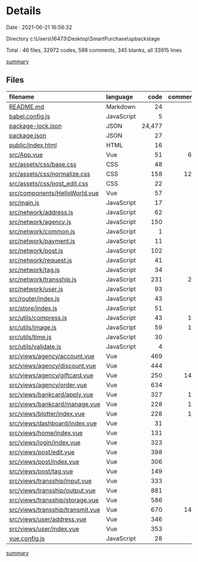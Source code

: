 # Details

Date : 2021-06-21 16:56:32

Directory c:\Users\16473\Desktop\SmartPurchase\spbackstage

Total : 46 files,  32972 codes, 598 comments, 345 blanks, all 33915 lines

[summary](results.md)

## Files
| filename | language | code | comment | blank | total |
| :--- | :--- | ---: | ---: | ---: | ---: |
| [README.md](/README.md) | Markdown | 24 | 0 | 8 | 32 |
| [babel.config.js](/babel.config.js) | JavaScript | 5 | 0 | 1 | 6 |
| [package-lock.json](/package-lock.json) | JSON | 24,477 | 0 | 1 | 24,478 |
| [package.json](/package.json) | JSON | 27 | 0 | 1 | 28 |
| [public/index.html](/public/index.html) | HTML | 16 | 1 | 1 | 18 |
| [src/App.vue](/src/App.vue) | Vue | 51 | 66 | 7 | 124 |
| [src/assets/css/base.css](/src/assets/css/base.css) | CSS | 48 | 1 | 10 | 59 |
| [src/assets/css/normalize.css](/src/assets/css/normalize.css) | CSS | 158 | 129 | 74 | 361 |
| [src/assets/css/post_edit.css](/src/assets/css/post_edit.css) | CSS | 22 | 0 | 0 | 22 |
| [src/components/HelloWorld.vue](/src/components/HelloWorld.vue) | Vue | 57 | 0 | 3 | 60 |
| [src/main.js](/src/main.js) | JavaScript | 17 | 0 | 4 | 21 |
| [src/network/address.js](/src/network/address.js) | JavaScript | 62 | 3 | 1 | 66 |
| [src/network/agency.js](/src/network/agency.js) | JavaScript | 150 | 5 | 1 | 156 |
| [src/network/common.js](/src/network/common.js) | JavaScript | 1 | 0 | 1 | 2 |
| [src/network/payment.js](/src/network/payment.js) | JavaScript | 11 | 0 | 1 | 12 |
| [src/network/post.js](/src/network/post.js) | JavaScript | 102 | 0 | 10 | 112 |
| [src/network/request.js](/src/network/request.js) | JavaScript | 41 | 1 | 4 | 46 |
| [src/network/tag.js](/src/network/tag.js) | JavaScript | 34 | 0 | 7 | 41 |
| [src/network/transship.js](/src/network/transship.js) | JavaScript | 231 | 23 | 4 | 258 |
| [src/network/user.js](/src/network/user.js) | JavaScript | 93 | 0 | 10 | 103 |
| [src/router/index.js](/src/router/index.js) | JavaScript | 43 | 1 | 9 | 53 |
| [src/store/index.js](/src/store/index.js) | JavaScript | 51 | 0 | 3 | 54 |
| [src/utils/compress.js](/src/utils/compress.js) | JavaScript | 43 | 11 | 3 | 57 |
| [src/utils/image.js](/src/utils/image.js) | JavaScript | 59 | 14 | 3 | 76 |
| [src/utils/time.js](/src/utils/time.js) | JavaScript | 30 | 0 | 4 | 34 |
| [src/utils/validate.js](/src/utils/validate.js) | JavaScript | 4 | 0 | 0 | 4 |
| [src/views/agency/account.vue](/src/views/agency/account.vue) | Vue | 469 | 0 | 14 | 483 |
| [src/views/agency/discount.vue](/src/views/agency/discount.vue) | Vue | 444 | 0 | 14 | 458 |
| [src/views/agency/giftcard.vue](/src/views/agency/giftcard.vue) | Vue | 250 | 148 | 7 | 405 |
| [src/views/agency/order.vue](/src/views/agency/order.vue) | Vue | 634 | 0 | 13 | 647 |
| [src/views/bankcard/apply.vue](/src/views/bankcard/apply.vue) | Vue | 327 | 11 | 8 | 346 |
| [src/views/bankcard/manage.vue](/src/views/bankcard/manage.vue) | Vue | 228 | 10 | 8 | 246 |
| [src/views/blotter/index.vue](/src/views/blotter/index.vue) | Vue | 228 | 10 | 8 | 246 |
| [src/views/dashboard/index.vue](/src/views/dashboard/index.vue) | Vue | 31 | 3 | 3 | 37 |
| [src/views/home/index.vue](/src/views/home/index.vue) | Vue | 131 | 0 | 6 | 137 |
| [src/views/login/index.vue](/src/views/login/index.vue) | Vue | 323 | 3 | 25 | 351 |
| [src/views/post/edit.vue](/src/views/post/edit.vue) | Vue | 398 | 6 | 4 | 408 |
| [src/views/post/index.vue](/src/views/post/index.vue) | Vue | 306 | 0 | 2 | 308 |
| [src/views/post/tag.vue](/src/views/post/tag.vue) | Vue | 149 | 0 | 5 | 154 |
| [src/views/transship/input.vue](/src/views/transship/input.vue) | Vue | 333 | 5 | 5 | 343 |
| [src/views/transship/output.vue](/src/views/transship/output.vue) | Vue | 881 | 0 | 16 | 897 |
| [src/views/transship/storage.vue](/src/views/transship/storage.vue) | Vue | 586 | 0 | 10 | 596 |
| [src/views/transship/transmit.vue](/src/views/transship/transmit.vue) | Vue | 670 | 145 | 14 | 829 |
| [src/views/user/address.vue](/src/views/user/address.vue) | Vue | 346 | 0 | 9 | 355 |
| [src/views/user/index.vue](/src/views/user/index.vue) | Vue | 353 | 1 | 3 | 357 |
| [vue.config.js](/vue.config.js) | JavaScript | 28 | 1 | 0 | 29 |

[summary](results.md)